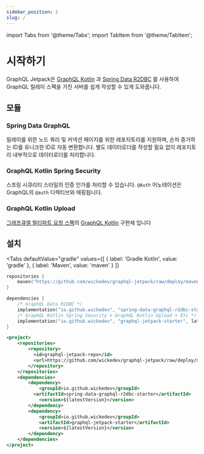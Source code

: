 ```yaml
---
sidebar_position: 1
slug: /
---
```


import Tabs from '@theme/Tabs';
import TabItem from '@theme/TabItem';

# 시작하기

GraphQL Jetpack은 [GraphQL Kotlin](https://opensource.expediagroup.com/graphql-kotlin) 과 [Spring Data R2DBC](https://spring.io/projects/spring-data-r2dbc) 를 사용하여 GraphQL 릴레이 스펙을 가진 서버를 쉽게 작성할 수 있게 도와줍니다.

## 모듈

### Spring Data GraphQL

릴레이를 위한 노드 쿼리 및 커넥션 페이지를 위한 레포지토리를 지원하며, 순차 증가하는 ID를 유니크한 ID로 자동 변환합니다. 별도 데이터로더를 작성할 필요 없이 레포지토리 내부적으로 데이터로더를 처리합니다. 

### GraphQL Kotlin Spring Security

스프링 시큐리티 스타일의 인증 인가를 처리할 수 있습니다. `@Auth` 어노테이션은 GraphQL의 `@auth` 디렉티브와 매핑됩니다. 

### GraphQL Kotlin Upload

[그래프큐엘 멀티파트 요청 스팩](https://github.com/jaydenseric/graphql-multipart-request-spec)의 [GraphQL Kotlin](https://opensource.expediagroup.com/graphql-kotlin/docs/) 구현체 입니다

## 설치

<Tabs
  defaultValue="gradle"
  values={[
    { label: 'Gradle Kotlin', value: 'gradle' },
    { label: 'Maven', value: 'maven' }
  ]}
>
<TabItem value="gradle">

```kotlin
repositories { 
    maven("https://github.com/wickedev/graphql-jetpack/raw/deploy/maven-repo")
}

dependencies {
    /* GraphQL Data R2DBC */
    implementation("io.github.wickedev", "spring-data-graphql-r2dbc-starter", latestVersion)
    /* GraphQL Kotlin Spring Security + GraphQL Kotlin Upload + Etc */
    implementation("io.github.wickedev", "graphql-jetpack-starter", latestVersion)
}
```

</TabItem>
<TabItem value="maven">

```xml
<project>
    <repositories>
        <repository>
          <id>graphql-jetpack-repo</id>
          <url>https://github.com/wickedev/graphql-jetpack/raw/deploy/maven-repo</url>
        </repository>
    </repositories>
    <dependencies>
        <dependency>
            <groupId>io.github.wickedev</groupId>
          <artifactId>spring-data-graphql-r2dbc-starter</artifactId>
            <version>${latestVersion}</version>
        </dependency>
        <dependency>
            <groupId>io.github.wickedev</groupId>
            <artifactId>graphql-jetpack-starter</artifactId>
            <version>${latestVersion}</version>
        </dependency>
    </dependencies>
</project>
```

</TabItem>
</Tabs>
